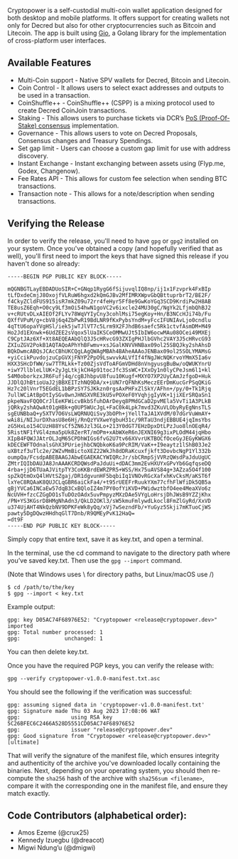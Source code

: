 Cryptopower is a self-custodial multi-coin wallet application designed for both desktop and mobile platforms. It offers support for creating wallets not only for Decred but also for other cryptocurrencies such as Bitcoin and Litecoin. The app is built using [Gio](https://gioui.org/), a Golang library for the implementation of cross-platform user interfaces. 
## Available Features
- Multi-Coin support - Native SPV wallets for Decred, Bitcoin and Litecoin.
 - Coin Control - It allows users to select exact addresses and outputs to be used in a transaction.
- CoinShuffle++ - CoinShuffle++ (CSPP) is a mixing protocol used to create Decred CoinJoin transactions.
- Staking -  This allows users to purchase tickets via DCR’s [PoS (Proof-Of-Stake) consensus](https://docs.decred.org/proof-of-stake/overview/) implementation.
- Governance - This allows users to vote on Decred Proposals, Consensus changes and Treasury Spendings.
- Set gap limit - Users can choose a custom gap limit for use with address discovery.
- Instant Exchange - Instant exchanging between assets using (Flyp.me, Godex, Changenow).
- Fee Rates API - This allows for custom fee selection when sending BTC transactions.
- Transaction note - This allows for a note/description when sending transactions.

## Verifying the Release

In order to verify the release, you'll need to have `gpg` or `gpg2` installed on your system. Once you've obtained a copy (and hopefully verified that as well), you'll first need to import the keys that have signed this release if you haven't done so already:

```
-----BEGIN PGP PUBLIC KEY BLOCK-----

mQGNBGTLayEBDADUoSIR+C+GNqp1RygG6fSijuvqlIQ8np/ij1x1Fzvprk4FxBIp
tLfDxdeCmjJ8OxojfVLRuW6hgxd2kQmGJBv2MfIMRXWpvGbQBttuprbrT2/BE2F/
f4CkyZCldFUS915isR7mkZ09u72rr4feHyr5Ff8e9GwKoYGq3SCD9KrdiPw2H8AB
TE8usZ6Eqh+O0cy9Lf3mOi54hwN1goVC2v6ixcle24MU30gC/NgYk2LfjmbQhBJ2
v+cRUtvDLxAIEOf2FLYv78WqVYIyCny3cohlMsi75egKoy+Hn/B3NCcHJi74b/Fu
QXffVPuM/g+cbV8j6q4ZbPwR19BdLNR9fKxPybsYndM+yFccIFUNIAvLjo0cndlu
4qTtU6opaYVgHSl/iek5jwTJlVT7c5Lrm9X2FJhdB6saefc5Rk1ctvfAsmDM+M49
Ho2Jd1EXnwk+6UdZEE2sVqox5lUaIKSCeOMMwUJt5IbIW6ocwMAu08OCei49MXEj
C9CptJAz6Xf+Xt8AEQEAAbQlQ3J5cHRvcG93ZXIgPHJlbGVhc2VAY3J5cHRvcG93
ZXIuZGV2PokB1AQTAQoAPhYhBFwmv+xsJGalKNVVHNBax09ol25SBQJky2shAhsD
BQkDwmcABQsJCAcCBhUKCQgLAgQWAgMBAh4BAheAAAoJENBax09ol25SOLYMAMsG
+yiCcikPuvdojzuCpGVXjFNYP2PpO9LswvvkALVfIf4fNgJWcNQKrvoYMmX5Ia6v
HXX3SHcDfWW/sw7TTRLkk+Tz00ZjsVdToAFGmVDHd8nVngyusgBuBw/oQWUKYnrU
+iwY7llbleLlUK+2yJgLtkjkCH4p91tocJfc3SsWC+IXxOy1n0lyCPeJsm6l1+kl
S4M0oborkzxJR6Fufj4q/cgBJhbpvU8fuu10Kugf+MXYO7XP2UyCAmJzfgoD+Huk
JJDlQJhBtioUaJ2jBBXEITzhNQ9DA/x+iUN7rQFNhKsMeczEErDmKucGrPSqQKiG
Hz7c20lVnrT5EGdEL1bBPzSY7SJKkzn0rgsAxPHFxZlSkY/AFhn+/py/0+Tk1Rjq
7ullWCiAtBpOtIySGv8wnJHNSXVRE3kU5vPOXeF0YVqhjgIyVK+1jiXErSRQaSn1
pkpeNavFQQ0CrJlEeKFWicvBkbSfuhDArDeyq8PMdGCaD2pvMEla5VvTi1A3PLkB
jQRky2shAQwAt01gHBk+g0UP5WUcJgL+FaC0k4Lpk7mvd3ZKuVLObyRyEgNnsTLS
sgEUNBbaQ+y5XTV7O6VsLWQRNUQiSvy3bOPh+jYellTaJA1XVdM/07dGrVuWmAY+
wAi8i/NIJurDXhasU8e6Hj/RnQzYVXweYgbuH31c/9RTaU3ndjEBBUE4jqImsYbs
zG5HxLo154CUzH88YsCf5ZN6Jzl3GLo+213Y0dGT7EHzDpxDtLPzJuo8lnOEqR4/
5RistNF1fVGl4zma5pUk8ZerRT/mOPm+xAbWXeR6nJEXNI69g3ixPLOdM44jqHbo
XIpB4FQWJJAtrOLJqM65CPDhWIGs6fvG2U7tv66XVvrUKTBOCfOceGyJEGyKWGX6
kDECEWFTOdnalsGhX3PUriejhbCNQbkoK6a9PcRIM/VaK++I9eaytz1lShB03Je2
uXBtzf3uTlc2e/2WZvMmBictoXEZ22WkJh8dDRaKcuxfjkft3DovbcNgP1Yl332b
oumpQa/FcsdpABEBAAGJAbwEGAEKACYWIQRcJr/sbCRmpSjVVRzQWsdPaJduUgUC
ZMtrIQIbDAUJA8JnAAAKCRDQWsdPaJduUi+dDAC3mm2EvHXUYxGPvYb6GqfqseDQ
4rba+jjD6TUaAJVitpTY3CoKKBrdEWRZPR5+WSS/Hx75uAVS84g+3AZza5O4f100
spZkQtmOxQ4lHVtSZgaj/DR1dgvunHF5bqbiIq1VNOvRGcXafxhKvCksM/aKST6f
lxYeC8RQAaK8QUJCLqGBR6aiCkFa4/+t95rUEEFrRuukYXm77cfhFlWfiDk5QB5a
gBjYVCa6INCaEw57dqB3CxBQloIZ4m7PY0ofYiKVD+PWidwztbfO4ee4MeaXVo6z
NcUVH+fzcCZGgDO1sTuDOzOAdx5uvPmpyzMXzDAe5VYgLoHrsjDhJWsB9YZZjKhx
/PN+YS3KGsrD8HMgNhAdn3/QkLD2OKl3/sW5kmuFmlywdLkocl8FmZlGyRd/XxVD
u374UjAHT4NkQzbNV9DPKFeWk8yQq/xVj7wSezndFb/+YuGyz5Skji7mKTuoCjWS
pawty5DgDQwzHHdhqGlT7Dnb/R9QMEyPvK12HaQ=
=dt9F
-----END PGP PUBLIC KEY BLOCK-----
```

Simply copy that entire text, save it as key.txt, and open a terminal.

In the terminal, use the cd command to navigate to the directory path where you’ve saved key.txt. Then use the `gpg --import` command.

(Note that Windows uses \ for directory paths, but Linux/macOS use /)

```
$ cd /path/to/the/key
$ gpg --import < key.txt
```

Example output:
```
gpg: key D05AC74F68976E52: "Cryptopower <release@cryptopower.dev>" imported
gpg: Total number processed: 1
gpg:              unchanged: 1
```

You can then delete key.txt.

Once you have the required PGP keys, you can verify the release with:

`gpg --verify cryptopower-v1.0.0-manifest.txt.asc`

You should see the following if the verification was successful:

```
gpg: assuming signed data in 'cryptopower-v1.0.0-manifest.txt'
gpg: Signature made Thu 03 Aug 2023 17:08:06 WAT
gpg:                using RSA key 5C26BFEC6C2466A528D5551CD05AC74F68976E52
gpg:                issuer "release@cryptopower.dev"
gpg: Good signature from "Cryptopower <release@cryptopower.dev>" [ultimate]
```
That will verify the signature of the manifest file, which ensures integrity and authenticity of the archive you've downloaded locally containing the binaries. Next, depending on your operating system, you should then re-compute the `sha256` hash of the archive with `sha256sum <filename>`, compare it with the corresponding one in the manifest file, and ensure they match exactly.

## Code Contributors (alphabetical order):
- Amos Ezeme (@crux25)
- Kennedy Izuegbu (@dreacot)
- Migwi Ndung’u (@dmigwi)
